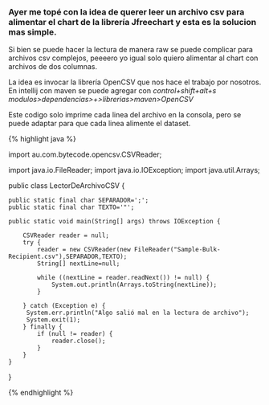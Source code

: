 ### Ayer me topé con la idea de querer leer un archivo csv para alimentar el chart de la librería Jfreechart y esta es la solucion mas simple.

Si bien se puede hacer la lectura de manera raw se puede complicar para archivos csv complejos, peeeero yo igual solo quiero alimentar al chart con archivos de dos columnas.

La idea es invocar la librería OpenCSV que nos hace el trabajo por nosotros. En intellij con maven se puede agregar con *control+shift+alt+s  modulos>dependencias>+>librerias>maven>OpenCSV*

Este codigo solo imprime cada linea del archivo en la consola, pero se puede adaptar para que cada linea alimente el dataset.



{% highlight java %}

import au.com.bytecode.opencsv.CSVReader;

import java.io.FileReader;
import java.io.IOException;
import java.util.Arrays;

public class LectorDeArchivoCSV {

    public static final char SEPARADOR=';';
    public static final char TEXTO='"';

    public static void main(String[] args) throws IOException {

        CSVReader reader = null;
        try {
            reader = new CSVReader(new FileReader("Sample-Bulk-Recipient.csv"),SEPARADOR,TEXTO);
            String[] nextLine=null;

            while ((nextLine = reader.readNext()) != null) {
                System.out.println(Arrays.toString(nextLine));
            }

        } catch (Exception e) {
         System.err.println("Algo salió mal en la lectura de archivo");
         System.exit(1);
        } finally {
            if (null != reader) {
                reader.close();
            }
        }
    }
}

{% endhighlight %}